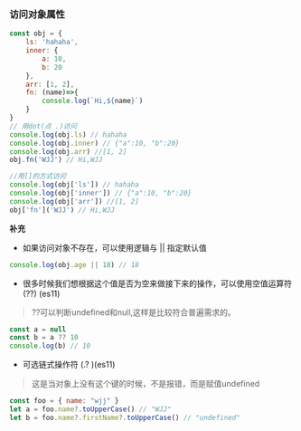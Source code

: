 ### 访问对象属性

```js
const obj = {
    ls: 'hahaha',
    inner: {
        a: 10,
        b: 20
    },
    arr: [1, 2],
    fn: (name)=>{
        console.log(`Hi,${name}`)
    }
}
// 用dot(点 .)访问
console.log(obj.ls) // hahaha
console.log(obj.inner) // {"a":10, "b":20}
console.log(obj.arr) //[1, 2]
obj.fn('WJJ') // Hi,WJJ

//用[]的方式访问
console.log(obj['ls']) // hahaha
console.log(obj['inner']) // {"a":10, "b":20}
console.log(obj['arr']) //[1, 2]
obj['fn']('WJJ') // Hi,WJJ
```

**补充**

- 如果访问对象不存在，可以使用逻辑与 || 指定默认值

```js
console.log(obj.age || 18) // 18
```

- 很多时候我们想根据这个值是否为空来做接下来的操作，可以使用空值运算符 (??) (es11)

> ??可以判断undefined和null,这样是比较符合普遍需求的。

```js
const a = null
const b = a ?? 10
console.log(b) // 10
```

- 可选链式操作符 (.? )(es11)

> 这是当对象上没有这个键的时候，不是报错，而是赋值undefined

```js
const foo = { name: "wjj" }
let a = foo.name?.toUpperCase() // "WJJ"
let b = foo.name?.firstName?.toUpperCase() // "undefined"
```

